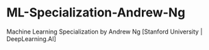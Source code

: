 # ML-Specialization-Andrew-Ng
Machine Learning Specialization by Andrew Ng [Stanford University | DeepLearning.AI]
